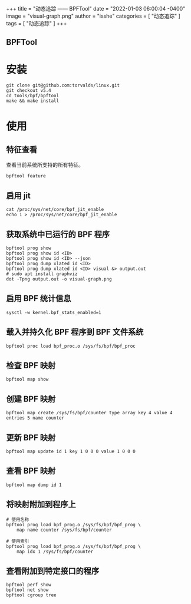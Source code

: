 +++
title = "动态追踪 —— BPFTool"
date = "2022-01-03 06:00:04 -0400"
image = "visual-graph.png"
author = "isshe"
categories = [ "动态追踪" ]
tags = [ "动态追踪" ]
+++

BPFTool
---


# 安装

```shell
git clone git@github.com:torvalds/linux.git
git checkout v5.4
cd tools/bpf/bpftool
make && make install
```

# 使用

## 特征查看

查看当前系统所支持的所有特征。

```shell
bpftool feature
```

## 启用 jit

```shell
cat /proc/sys/net/core/bpf_jit_enable
echo 1 > /proc/sys/net/core/bpf_jit_enable
```

## 获取系统中已运行的 BPF 程序

```shell
bpftool prog show
bpftool prog show id <ID>
bpftool prog show id <ID> --json
bpftool prog dump xlated id <ID>
bpftool prog dump xlated id <ID> visual &> output.out
# sudo apt install graphviz
dot -Tpng output.out -o visual-graph.png
```

## 启用 BPF 统计信息

```shell
sysctl -w kernel.bpf_stats_enabled=1
```

## 载入并持久化 BPF 程序到 BPF 文件系统

```shell
bpftool proc load bpf_proc.o /sys/fs/bpf/bpf_proc
```

## 检查 BPF 映射

```shell
bpftool map show
```

## 创建 BPF 映射

```shell
bpftool map create /sys/fs/bpf/counter type array key 4 value 4 entries 5 name counter
```

## 更新 BPF 映射

```shell
bpftool map update id 1 key 1 0 0 0 value 1 0 0 0
```

## 查看 BPF 映射

```shell
bpftool map dump id 1
```

## 将映射附加到程序上

```shell
# 使用名称
bpftool prog load bpf_prog.o /sys/fs/bpf/bpf_prog \
    map name counter /sys/fs/bpf/counter

# 使用索引
bpftool prog load bpf_prog.o /sys/fs/bpf/bpf_prog \
    map idx 1 /sys/fs/bpf/counter
```

## 查看附加到特定接口的程序

```shell
bpftool perf show
bpftool net show
bpftool cgroup tree
```